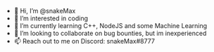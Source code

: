 - 👋 Hi, I’m @snakeMax
- 👀 I’m interested in coding
- 🌱 I’m currently learning C++, NodeJS and some Machine Learning
- 💞️ I’m looking to collaborate on bug bounties, but im inexperienced
- 📫 Reach out to me on Discord: snakeMax#8777
